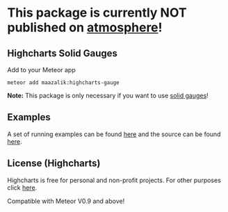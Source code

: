 # This package is currently NOT published on [atmosphere](www.atmosphere.com)!

## Highcharts Solid Gauges

Add to your Meteor app

```
meteor add maazalik:highcharts-gauge
```

**Note:** This package is only necessary if you want to use [solid gauges](http://www.highcharts.com/demo/gauge-solid)!

## Examples
A set of running examples can be found [here](http://highcharts-demo.meteor.com/) and the source can be found [here](https://github.com/jhuenges/highcharts-demo).

## License (Highcharts)

Highcharts is free for personal and non-profit projects. For other purposes click [here](http://shop.highsoft.com/highcharts.html).


Compatible with Meteor V0.9 and above!
